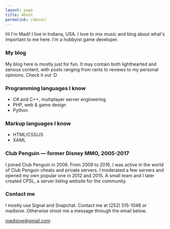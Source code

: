 ```yaml
---
layout: page
title: About
permalink: /about/
---
```


Hi I'm Madi! I live in Indiana, USA. I love to mix music and blog about what's important to me here. I'm a hobbyist game developer.

### My blog
My blog here is mostly just for fun. It may contain both lighthearted and serious content, with posts ranging from rants to reviews to my personal opinions. Check it out :D

### Programming languages I know
- C# and C++, multiplayer server engineering
- PHP, web & game design
- Python

### Markup languages I know
- HTML/CSS/JS
- XAML

### Club Penguin — former Disney MMO, 2005-2017
I joined Club Penguin in 2006. From 2009 to 2016, I was active in the world of Club Penguin cheats and private servers. I moderated a few servers and opened my own popular one in 2012 and 2015. A small team and I later created CPSL, a server listing website for the community.

### Contact me
I mostly use Signal and Snapchat. Contact me at (252) 515-1046 or madisive. Otherwise shoot me a message through the email below.

[madisive@gmail.com](mailto:madisive@gmail.com)
